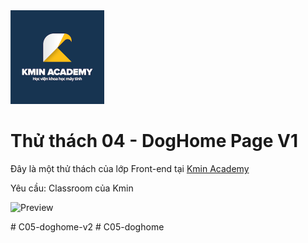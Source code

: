 <img src="kmin/logo.png" alt="Kmin Academy" width="150"/>


# Thử thách 04 - DogHome Page V1

Đây là một thử thách của lớp Front-end tại [Kmin Academy](https://kmin.edu.vn)

Yêu cầu: Classroom của Kmin

![Preview](design/doghome.png)

#   C 0 5 - d o g h o m e - v 2 
 
 #   C 0 5 - d o g h o m e 
 
 